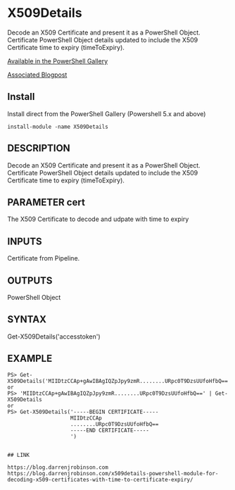 # X509Details
Decode an X509 Certificate and present it as a PowerShell Object.
Certificate PowerShell Object details updated to include the X509 Certificate time to expiry (timeToExpiry).

[Available in the PowerShell Gallery](https://www.powershellgallery.com/packages/X509Details)

[Associated Blogpost](https://blog.darrenjrobinson.com/x509details-powershell-module-for-decoding-x509-certificates-with-time-to-certificate-expiry/)

## Install
Install direct from the PowerShell Gallery (Powershell 5.x and above)
```
install-module -name X509Details
```

## DESCRIPTION

Decode an X509 Certificate and present it as a PowerShell Object.
Certificate PowerShell Object details updated to include the X509 Certificate time to expiry (timeToExpiry).

## PARAMETER cert

The X509 Certificate to decode and udpate with time to expiry

## INPUTS

Certificate from Pipeline.

## OUTPUTS

PowerShell Object

## SYNTAX 

Get-X509Details('accesstoken')

## EXAMPLE

```
PS> Get-X509Details('MIIDtzCCAp+gAwIBAgIQZpJpy9zmR........URpc0T9DzsUUfoHfbQ==')
or
PS> 'MIIDtzCCAp+gAwIBAgIQZpJpy9zmR........URpc0T9DzsUUfoHfbQ==' | Get-X509Details
or 
PS> Get-X509Details('-----BEGIN CERTIFICATE-----
                    MIIDtzCCAp
                    ........URpc0T9DzsUUfoHfbQ==
                    -----END CERTIFICATE-----
                    ')


## LINK

https://blog.darrenjrobinson.com 
https://blog.darrenjrobinson.com/x509details-powershell-module-for-decoding-x509-certificates-with-time-to-certificate-expiry/ 

```
